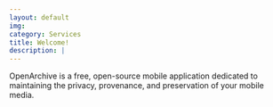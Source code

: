 ```yaml
---
layout: default
img: 
category: Services
title: Welcome!
description: |
---
```

OpenArchive is a free, open-source mobile application dedicated to maintaining the privacy, provenance, and preservation of your mobile media.


